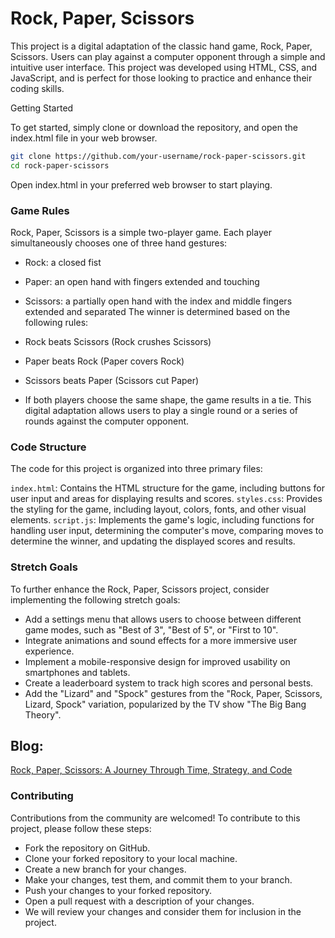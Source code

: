 # Rock, Paper, Scissors

This project is a digital adaptation of the classic hand game, Rock, Paper, Scissors. Users can play against a computer opponent through a simple and intuitive user interface. This project was developed using HTML, CSS, and JavaScript, and is perfect for those looking to practice and enhance their coding skills.

Getting Started

To get started, simply clone or download the repository, and open the index.html file in your web browser.

``` bash
git clone https://github.com/your-username/rock-paper-scissors.git
cd rock-paper-scissors
``` 
Open index.html in your preferred web browser to start playing.

### Game Rules

Rock, Paper, Scissors is a simple two-player game. Each player simultaneously chooses one of three hand gestures:

- Rock: a closed fist
- Paper: an open hand with fingers extended and touching
- Scissors: a partially open hand with the index and middle fingers extended and separated
The winner is determined based on the following rules:

- Rock beats Scissors (Rock crushes Scissors)
- Paper beats Rock (Paper covers Rock)
- Scissors beats Paper (Scissors cut Paper)
- If both players choose the same shape, the game results in a tie. This digital adaptation allows users to play a single round or a series of rounds against the computer opponent.

### Code Structure

The code for this project is organized into three primary files:

`index.html`: Contains the HTML structure for the game, including buttons for user input and areas for displaying results and scores.
`styles.css`: Provides the styling for the game, including layout, colors, fonts, and other visual elements.
`script.js`: Implements the game's logic, including functions for handling user input, determining the computer's move, comparing moves to determine the winner, and updating the displayed scores and results.

### Stretch Goals

To further enhance the Rock, Paper, Scissors project, consider implementing the following stretch goals:

- Add a settings menu that allows users to choose between different game modes, such as "Best of 3", "Best of 5", or "First to 10".
- Integrate animations and sound effects for a more immersive user experience.
- Implement a mobile-responsive design for improved usability on smartphones and tablets.
- Create a leaderboard system to track high scores and personal bests.
- Add the "Lizard" and "Spock" gestures from the "Rock, Paper, Scissors, Lizard, Spock" variation, popularized by the TV show "The Big Bang Theory".

## Blog: 
[Rock, Paper, Scissors: A Journey Through Time, Strategy, and Code](https://medium.com/@CoolTableNerd/rock-paper-scissors-a-journey-through-time-strategy-and-code-586449a94bcd)

### Contributing

Contributions from the community are welcomed! To contribute to this project, please follow these steps:

- Fork the repository on GitHub.
- Clone your forked repository to your local machine.
- Create a new branch for your changes.
- Make your changes, test them, and commit them to your branch.
- Push your changes to your forked repository.
- Open a pull request with a description of your changes.
- We will review your changes and consider them for inclusion in the project.
